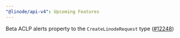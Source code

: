 ```yaml
---
"@linode/api-v4": Upcoming Features
---
```


Beta ACLP alerts property to the `CreateLinodeRequest` type ([#12248](https://github.com/linode/manager/pull/12248))
